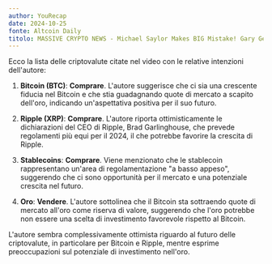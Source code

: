 ```yaml
---
author: YouRecap
date: 2024-10-25
fonte: Altcoin Daily
titolo: MASSIVE CRYPTO NEWS - Michael Saylor Makes BIG Mistake! Gary Gensler is DONE!
---
```


Ecco la lista delle criptovalute citate nel video con le relative intenzioni dell'autore:

1. **Bitcoin (BTC)**: **Comprare**. L'autore suggerisce che ci sia una crescente fiducia nel Bitcoin e che stia guadagnando quote di mercato a scapito dell'oro, indicando un'aspettativa positiva per il suo futuro.

2. **Ripple (XRP)**: **Comprare**. L'autore riporta ottimisticamente le dichiarazioni del CEO di Ripple, Brad Garlinghouse, che prevede regolamenti più equi per il 2024, il che potrebbe favorire la crescita di Ripple.

3. **Stablecoins**: **Comprare**. Viene menzionato che le stablecoin rappresentano un'area di regolamentazione "a basso appeso", suggerendo che ci sono opportunità per il mercato e una potenziale crescita nel futuro.

4. **Oro**: **Vendere**. L'autore sottolinea che il Bitcoin sta sottraendo quote di mercato all'oro come riserva di valore, suggerendo che l'oro potrebbe non essere una scelta di investimento favorevole rispetto al Bitcoin.

L'autore sembra complessivamente ottimista riguardo al futuro delle criptovalute, in particolare per Bitcoin e Ripple, mentre esprime preoccupazioni sul potenziale di investimento nell'oro.
